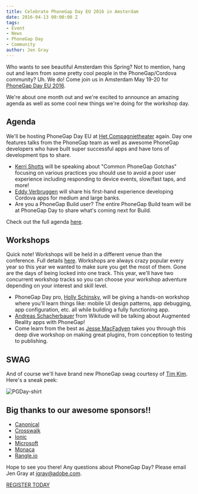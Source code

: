 ```yaml
---
title: Celebrate PhoneGap Day EU 2016 in Amsterdam
date: 2016-04-13 00:00:00 Z
tags:
- Event
- News
- PhoneGap Day
- Community
author: Jen Gray
---
```


Who wants to see beautiful Amsterdam this Spring? Not to mention, hang out and learn from some pretty cool people in the PhoneGap/Cordova community? Uh. We do! Come join us in Amsterdam May 19-20 for [PhoneGap Day EU 2016](http://pgday.phonegap.com/eu2016/).

We're about one month out and we're excited to announce an amazing agenda as well as some cool new things we're doing for the workshop day.

## Agenda

We'll be hosting PhoneGap Day EU at [Het Compagnietheater](http://www.compagnietheater.nl/compagnietheater.html) again. Day one features talks from the PhoneGap team as well as awesome PhoneGap developers who have built super successful apps and have tons of development tips to share.

- [Kerri Shotts](http://pgday.phonegap.com/eu2016/speaker/kerrishotts/) will be speaking about "Common PhoneGap Gotchas" focusing on various practices you should use to avoid a poor user experience including responding to device events, slow/fast taps, and more!
- [Eddy Verbruggen](http://pgday.phonegap.com/eu2016/speaker/eddyverbruggen/) will share his first-hand experience developing Cordova apps for medium and large banks.
- Are you a PhoneGap Build user? The entire PhoneGap Build team will be at PhoneGap Day to share what's coming next for Build.

Check out the full agenda [here](http://pgday.phonegap.com/eu2016/).

## Workshops

Quick note! Workshops will be held in a different venue than the conference. Full details [here](http://pgday.phonegap.com/eu2016/). Workshops are always crazy popular every year so this year we wanted to make sure you get the most of them. Gone are the days of being locked into one track. This year, we'll have two concurrent workshop tracks so you can choose your workshop adventure depending on your interest and skill level.

- PhoneGap Day pro, [Holly Schinsky](http://pgday.phonegap.com/eu2016/speaker/hollyschinsky), will be giving a hands-on workshop where you'll learn things like: mobile UI design patterns, app debugging, app configuration, etc. all while building a fully functioning app.
- [Andreas Schacherbauer](http://pgday.phonegap.com/eu2016/speaker/andreasschacherbauer) from Wikitude will be talking about Augmented Reality apps with PhoneGap!
- Come learn from the best as [Jesse MacFadyen](http://pgday.phonegap.com/eu2016/speaker/purplecabbage) takes you through this deep dive workshop on making great plugins, from conception to testing to publishing.

## SWAG

And of course we'll have brand new PhoneGap swag courtesy of [Tim Kim](https://twitter.com/timkim). Here's a sneak peek:

![PGDay-shirt](/blog/uploads/2016-03/samurai_swag.png)

## Big thanks to our awesome sponsors!!

- [Canonical](http://www.canonical.com/)
- [Crosswalk](https://crosswalk-project.org/)
- [Ionic](http://ionic.io/)
- [Microsoft](https://www.microsoft.com)
- [Monaca](https://monaca.io/)
- [Rangle.io](http://rangle.io/)

Hope to see you there! Any questions about PhoneGap Day? Please email Jen Gray at jgray@adobe.com.

[REGISTER TODAY](http://pgday.phonegap.com/eu2016/)
